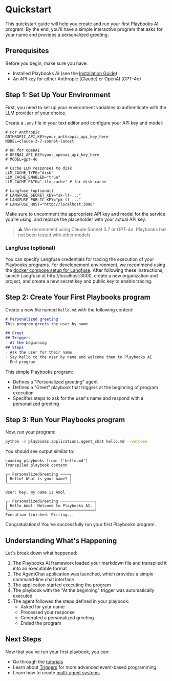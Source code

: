 # Quickstart

This quickstart guide will help you create and run your first Playbooks AI program. By the end, you'll have a simple interactive program that asks for your name and provides a personalized greeting.

## Prerequisites

Before you begin, make sure you have:

- Installed Playbooks AI (see the [Installation Guide](installation.md))
- An API key for either Anthropic (Claude) or OpenAI (GPT-4o)

## Step 1: Set Up Your Environment

First, you need to set up your environment variables to authenticate with the LLM provider of your choice.

Create a `.env` file in your text editor and configure your API key and model:

```
# For Anthropic
ANTHROPIC_API_KEY=your_anthropic_api_key_here
MODEL=claude-3-7-sonnet-latest

# OR for OpenAI
# OPENAI_API_KEY=your_openai_api_key_here
# MODEL=gpt-4o

# Cache LLM responses to disk
LLM_CACHE_TYPE="disk"
LLM_CACHE_ENABLED="true"
LLM_CACHE_PATH=".llm_cache" # for disk cache

# Langfuse (optional)
# LANGFUSE_SECRET_KEY="sk-lf-..."
# LANGFUSE_PUBLIC_KEY="pk-lf-..."
# LANGFUSE_HOST="http://localhost:3000"
```

Make sure to uncomment the appropriate API key and model for the service you're using, and replace the placeholder with your actual API key. 

>:warning: We recommend using Claude Sonnet 3.7 or GPT-4o. Playbooks has not been tested with other models.

### Langfuse (optional)
You can specify Langfuse credentials for tracing the execution of your Playbooks programs. For developement environment, we recommend using the [docker compose setup for Langfuse](https://langfuse.com/self-hosting/docker-compose). After following these instructions, launch Langfuse at http://localhost:3000, create a new organization and project, and create a new secret key and public key to enable tracing.

## Step 2: Create Your First Playbooks program

Create a new file named `hello.md` with the following content:

```markdown
# Personalized greeting
This program greets the user by name

## Greet
## Triggers
- At the beginning
## Steps
- Ask the user for their name
- Say hello to the user by name and welcome them to Playbooks AI
- End program
```

This simple Playbooks program:

- Defines a "Personalized greeting" agent
- Defines a "Greet" playbook that triggers at the beginning of program execution
- Specifies steps to ask for the user's name and respond with a personalized greeting

## Step 3: Run Your Playbooks program

Now, run your program:

```bash
python -m playbooks.applications.agent_chat hello.md --verbose
```

You should see output similar to:

```
Loading playbooks from: ['hello.md']
Transpiled playbook content

╭─ PersonalizedGreeting ────╮
│ Hello! What is your name? │
╰───────────────────────────╯

User: hey, my name is Amol

╭─ PersonalizedGreeting ───────────────╮
│ Hello Amol! Welcome to Playbooks AI. │
╰──────────────────────────────────────╯
Execution finished. Exiting...
```

Congratulations! You've successfully run your first Playbooks program.

## Understanding What's Happening

Let's break down what happened:

1. The Playbooks AI framework loaded your markdown file and transpiled it into an executable format
2. The AgentChat application was launched, which provides a simple command-line chat interface
3. The application started executing the program
4. The playbook with the "At the beginning" trigger was automatically executed
5. The agent followed the steps defined in your playbook:
   - Asked for your name
   - Processed your response
   - Generated a personalized greeting
   - Ended the program

## Next Steps

Now that you've run your first playbook, you can:

- Go through the [tutorials](../tutorials/index.md)
- Learn about [Triggers](../triggers/index.md) for more advanced event-based programming
- Learn how to create [multi-agent systems](../multi-agent-systems/index.md)
